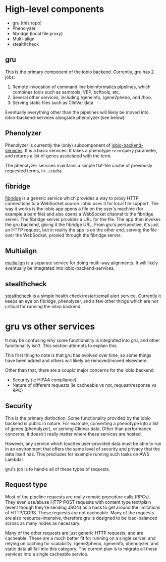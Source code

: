 # High-level components

* gru (this repo)
* Phenolyzer
* fibridge (local file proxy)
* Multi-align 
* stealthcheck


## gru

This is the primary component of the iobio backend. Currently, gru has 2 jobs:

1. Remote invocation of command line bioinformatics pipelines, which combines
   tools such as samtools, VEP, bcftools, etc.
2. Several other services, including /geneinfo, /gene2pheno, and /hpo.
3. Serving static files such as ClinVar data

Eventually everything other than the pipelines will likely be moved into
iobio-backend-services alongside phenolyzer (see below).


## Phenolyzer

Phenolyzer is currently the (only) subcomponent of [iobio-backend-services][0]. It
is a basic services. It takes a phenotype `term` query parameter, and returns a
list of genes associated with the term.

The phenolyzer services maintains a simple flat-file cache of previously
requested terms, in `./cache`.


## fibridge

[fibridge][3] is a generic service which provides a way to proxy HTTP
connections to a WebSocket source. iobio uses it for local file support. The
way it works is the iobio app opens a file on the user's machine (for example a
bam file) and also opens a WebSocket channel to the fibridge server. The
fibridge server provides a URL for the file. The app then invokes the gru
backend, giving it the fibridge URL.  From gru's perspective, it's just an HTTP
request, but in reality the app is on the other end, serving the file over the
WebSocket, proxied through the fibridge server.


## Multialign

[multialign][1] is a separate service for doing multi-way alignments. It will likely
eventually be integrated into iobio-backend-services.


## stealthcheck

[stealthcheck][2] is a simple health check/restart/email alert service.
Currently it keeps an eye on fibridge, phenolyzer, and a few other things which
are not critical for running the iobio backend.


# gru vs other services

It may be confusing why some functionality is integrated into gru, and other
functionality isn't. This section attempts to explain this.

This first thing to note is that gru has evolved over time, so some things have
been added and others will likely be removed/moved elsewhere.

Other than that, there are a coupld major concerns for the iobio backend:

* Security (ie HIPAA compliance)
* Nature of different requests (ie cacheable vs not, request/response vs RPC)


## Security

This is the primary distinction. Some functionality provided by the iobio
backend is public in nature. For example, converting a phenotype into a list
of genes (phenolyzer), or serving ClinVar data. Other than performance
concerns, it doesn't really matter where these services are hosted.

However, any service which touches user-provided data must be able to run in
an environment that offers the same level of security and privacy that the
data itself has. This precludes for example running such tasks on AWS Lambda.

gru's job is to handle all of these types of requests.


## Request type

Most of the pipeline requests are really remote procedure calls (RPCs). They
even use/abuse HTTP POST requests with content type text/plain (event though
they're sending JSON) as a hack to get around the limitations of HTTP/CORS.
These requests are not cacheable. Many of the requests are also
resource-intensive, therefore gru is designed to be load-balanced across as
many nodes as necessary.

Many of the other requests are just generic HTTP requests, and are cacheable.
These are a much better fit for running on a single server, and relying on
caching for scalability. /gene2pheno, /geneinfo, phenolyzer, and static data
all fall into this category. The current plan is to migrate all these services
into a single cacheable service.


[0]: https://github.com/iobio/iobio-backend-services

[1]: https://github.com/iobio/multialign 

[2]: https://github.com/anderspitman/stealthcheck

[3]: https://github.com/anderspitman/fibridge-proxy-rs
